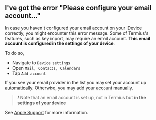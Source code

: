 ## I've got the error "Please configure your email account..."

In case you haven't configured your email account on your iDevice correctly, you might encounter this error message. Some of Termius's features, such as key import, may require an email account. **This email account is configured in the settings of your device**. 

To do so,
* Navigate to `Device settings` 
* Open `Mail, Contacts, Calendars`
* Tap `Add account`

If you see your email provider in the list you may set your account up [automatically](https://support.apple.com/en-us/HT201320#automatic). Otherwise, you may add your account [manually](https://support.apple.com/en-us/HT201320#manual).

> ***!*** Note that an email account is set up, not in Termius but **in the settings of your device**

See [Apple Support](https://support.apple.com/en-us/HT201320) for more information.